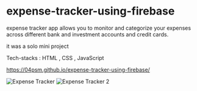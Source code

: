 # expense-tracker-using-firebase
expense tracker app allows you to monitor and categorize your expenses across different bank and investment accounts and credit cards.

it was a solo mini project 

Tech-stacks : HTML , CSS , JavaScript

https://04psm.github.io/expense-tracker-using-firebase/

![Expense Tracker](https://user-images.githubusercontent.com/66555692/92409005-d0c3ce80-f15c-11ea-8263-b24dbb5a1505.png)
![Expense Tracker 2](https://user-images.githubusercontent.com/66555692/92409007-d28d9200-f15c-11ea-9e2c-1737dba9948a.png)
